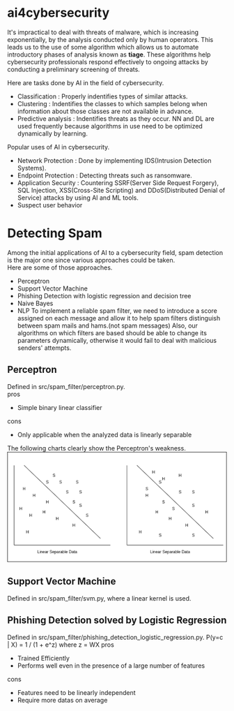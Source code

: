 # ai4cybersecurity
It's impractical to deal with threats of malware, which is increasing exponentially, by the analysis conducted only by human operators. This leads us to the use of some algorithm which allows us to automate introductory phases of analysis known as **tiage**. These algorithms help cybersecurity professionals respond effectively to ongoing attacks by conducting a preliminary screening of threats.

Here are tasks done by AI in the field of cybersecurity.  
* Classification : Properly indentifies types of similar attacks.  
* Clustering : Indentifies the classes to which samples belong when information about those classes are not available in advance.  
* Predictive analysis : Indentifies threats as they occur. NN and DL are used frequently because algorithms in use need to be optimized dynamically by learning.  

Popular uses of AI in cybersecurity.  
* Network Protection : Done by implementing IDS(Intrusion Detection Systems).  
* Endpoint Protection : Detecting threats such as ransomware.  
* Application Security : Countering SSRF(Server Side Request Forgery), SQL Injection, XSS(Cross-Site Scripting) and DDoS(Distributed Denial of Service) attacks by using AI and ML tools.  
* Suspect user behavior  

# Detecting Spam
Among the initial applications of AI to a cybersecurity field, spam detection is the major one since various approaches could be taken.  
Here are some of those approaches.
* Perceptron
* Support Vector Machine
* Phishing Detection with logistic regression and decision tree
* Naive Bayes
* NLP
To implement a reliable spam filter, we need to introduce a score assigned on each message and allow it to help spam filters distinguish between spam mails and hams.(not spam messages) Also, our algorithms on which filters are based should be able to change its parameters dynamically, otherwise it would fail to deal with malicious senders' attempts. 

## Perceptron
Defined in src/spam_filter/perceptron.py.  
pros
* Simple binary linear classifier  

cons
* Only applicable when the analyzed data is linearly separable

The following charts clearly show the Perceptron's weakness.
![alt text](https://github.com/froprintoai/ai4cybersecurity/blob/master/src/spam_filter/img/img1.png?raw=true)

## Support Vector Machine
Defined in src/spam_filter/svm.py, where a linear kernel is used.

## Phishing Detection solved by Logistic Regression
Defined in src/spam_filter/phishing_detection_logistic_regression.py.
P(y=c | X) = 1 / (1 + e^z) where z = WX
pros  
* Trained Efficiently
* Performs well even in the presence of a large number of features  

cons  
* Features need to be linearly independent
* Require more datas on average
